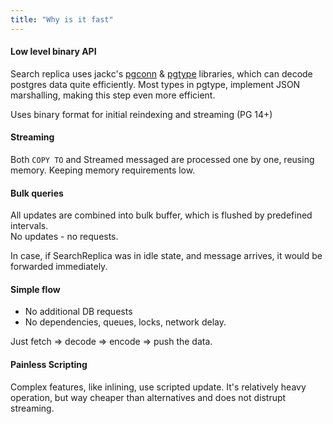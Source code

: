 ```yaml
---
title: "Why is it fast"
---
```


#### Low level binary API
Search replica uses jackc's [pgconn](https://github.com/jackc/pgconn) & [pgtype](https://github.com/jackc/pgtype) libraries, which can decode postgres data quite efficiently. Most types in pgtype, implement JSON marshalling, making this step even more efficient.

Uses binary format for initial reindexing and streaming (PG 14+)


#### Streaming
Both `COPY TO` and Streamed messaged are processed one by one, reusing memory. Keeping memory requirements low.


#### Bulk queries
All updates are combined into bulk buffer, which is flushed by predefined intervals.  
No updates - no requests. 

In case, if SearchReplica was in idle state, and message arrives, it would be forwarded immediately.


#### Simple flow
* No additional DB requests
* No dependencies, queues, locks, network delay.

Just fetch => decode => encode => push the data.

#### Painless Scripting
Complex features, like inlining, use scripted update. It's relatively heavy operation, but way cheaper than alternatives and does not distrupt streaming.
